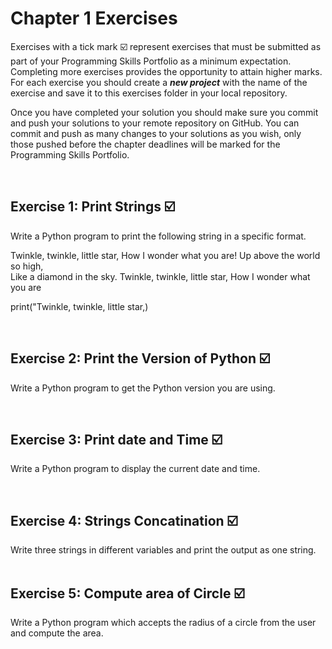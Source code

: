 # Chapter 1 Exercises

Exercises with a tick mark :ballot_box_with_check: represent exercises that must be submitted as part of your Programming Skills Portfolio as a minimum expectation. Completing more exercises provides the opportunity to attain higher marks. For each exercise you should create a _**new project**_ with the name of the exercise and save it to this exercises folder in your local repository.

Once you have completed your solution you should make sure you commit and push your solutions to your remote repository on GitHub. You can commit and push as many changes to your solutions as you wish, only those pushed before the chapter deadlines will be marked for the Programming Skills Portfolio.  


&nbsp;

## Exercise 1: Print Strings :ballot_box_with_check:

Write a Python program to print the following string in a specific format.

Twinkle, twinkle, little star,
	How I wonder what you are! 
		Up above the world so high,   		
		Like a diamond in the sky. 
Twinkle, twinkle, little star, 
	How I wonder what you are


print("Twinkle, twinkle, little star,)

&nbsp;
&nbsp;
&nbsp;
## Exercise 2: Print the Version of Python :ballot_box_with_check:

 Write a Python program to get the Python version you are using.


&nbsp;
&nbsp;
&nbsp;
## Exercise 3: Print date and Time :ballot_box_with_check:

Write a Python program to display the current date and time.

&nbsp;
&nbsp;
&nbsp;
## Exercise 4: Strings Concatination :ballot_box_with_check:
Write three strings in different variables and print the output as one string.
&nbsp;
&nbsp;
&nbsp;

## Exercise 5: Compute area of Circle :ballot_box_with_check:

Write a Python program which accepts the radius of a circle from the user and compute the area.

&nbsp;
&nbsp;
&nbsp;

